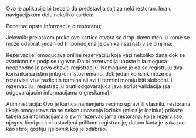 Ovo je aplikacija bi trebalo da predstavlja sajt za neki restoran. Ima u navigacijskom delu nekoliko kartica:

Pocetna: opste informacije o restoranu;

Jelovnik: prelaskom preko ove kartice otvara se drop-down meni u kome se moze odabrati jedan od tri ponudjena jelovnika i saznati vise o njima;

Rezervacije: omogucava online rezervaciju koja vazi nekoliko dana dok se zvanicno ne podpise ugovor. Da bi rezervacija uopste bila moguca neophodno je prvo obaviti
registraciju. Nemoguce je da se registruju dva korisnika sa istim jmbg-om istovremeno, dok jedan korisnik moze da rezervise vise razlicitih termina ali svi ti termini moraju
biti slobodni. I rezervaciju i registraciju prati odgovarajuca java script validacija (sa odgovarajucim informacijama o greskama);

Administracija:
Ovo je kartica namenjena recimo upravi ili vlasniku restorana i koja omogucava da se nakon unosenja lozinke (milos je lozinka) prikaze tabela sa informacijama o svim 
rezervacijama restorana: ko je rezervisao, njegovi licni podaci ostavljeni prilikom registracije, datum kada je zakazao kao i broj gostiju i jelovnik koji je odabrao.
